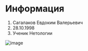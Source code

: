 # Информация
1. Сагалаков Евдоким Валерьевич 
2. 28.10.1998 
3. Ученик Нетологии


![image](https://github.com/user-attachments/assets/fe2afc00-a591-4260-9841-ddd550a37d75)
